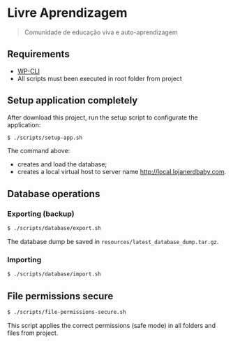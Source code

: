 # **Livre Aprendizagem**

> Comunidade de educação viva e auto-aprendizagem

## Requirements

* [WP-CLI](http://wp-cli.org/)
* All scripts must been executed in root folder from project

## Setup application completely

After download this project, run the setup script to configurate the application:

```sh
$ ./scripts/setup-app.sh
```

The command above:

* creates and load the database;
* creates a local virtual host to server name http://local.lojanerdbaby.com.

## Database operations

### Exporting (backup)

```sh
$ ./scripts/database/export.sh
```

The database dump be saved in `resources/latest_database_dump.tar.gz`.

### Importing

```sh
$ ./scripts/database/import.sh
```

## File permissions secure

```sh
$ ./scripts/file-permissions-secure.sh
```

This script applies the correct permissions (safe mode) in all folders and files from project.
